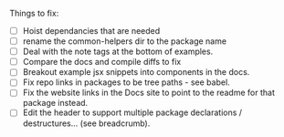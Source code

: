 Things to fix:

* [ ] Hoist dependancies that are needed
* [ ] rename the common-helpers dir to the package name
* [ ] Deal with the note tags at the bottom of examples.
* [ ] Compare the docs and compile diffs to fix
* [ ] Breakout example jsx snippets into components in the docs.
* [ ] Fix repo links in packages to be tree paths - see babel.
* [ ] Fix the website links in the Docs site to point to the readme for that package instead.
* [ ] Edit the header to support multiple package declarations / destructures... (see breadcrumb).
